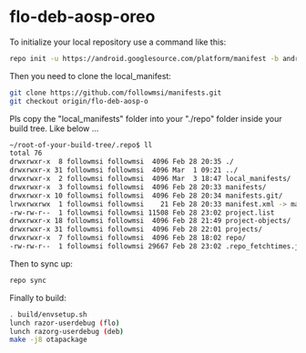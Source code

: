 
flo-deb-aosp-oreo
===========

To initialize your local repository use a command like this:
````bash
repo init -u https://android.googlesource.com/platform/manifest -b android-8.1.0_r60
````
Then you need to clone the local_manifest:
````bash
git clone https://github.com/followmsi/manifests.git
git checkout origin/flo-deb-aosp-o
````

Pls copy the "local_manifests" folder into your "./repo" folder inside your build tree.
Like below ...

````bash
~/root-of-your-build-tree/.repo$ ll
total 76
drwxrwxr-x  8 followmsi followmsi  4096 Feb 28 20:35 ./
drwxrwxr-x 31 followmsi followmsi  4096 Mar  1 09:21 ../
drwxrwxr-x  2 followmsi followmsi  4096 Mar  3 18:47 local_manifests/
drwxrwxr-x  3 followmsi followmsi  4096 Feb 28 20:33 manifests/
drwxrwxr-x 10 followmsi followmsi  4096 Feb 28 20:34 manifests.git/
lrwxrwxrwx  1 followmsi followmsi    21 Feb 28 20:33 manifest.xml -> manifests/default.xml
-rw-rw-r--  1 followmsi followmsi 11508 Feb 28 23:02 project.list
drwxrwxr-x 18 followmsi followmsi  4096 Feb 28 21:49 project-objects/
drwxrwxr-x 31 followmsi followmsi  4096 Feb 28 22:01 projects/
drwxrwxr-x  7 followmsi followmsi  4096 Feb 28 18:02 repo/
-rw-rw-r--  1 followmsi followmsi 29667 Feb 28 23:02 .repo_fetchtimes.json
````

Then to sync up:
````bash
repo sync
````
Finally to build:
````bash
. build/envsetup.sh
lunch razor-userdebug (flo)
lunch razorg-userdebug (deb)
make -j8 otapackage
````



